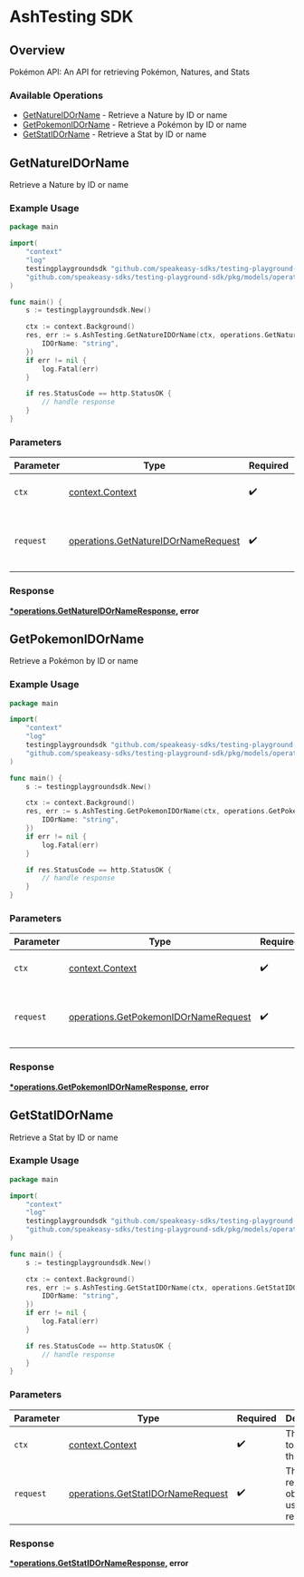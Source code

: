 # AshTesting SDK


## Overview

Pokémon API: An API for retrieving Pokémon, Natures, and Stats

### Available Operations

* [GetNatureIDOrName](#getnatureidorname) - Retrieve a Nature by ID or name
* [GetPokemonIDOrName](#getpokemonidorname) - Retrieve a Pokémon by ID or name
* [GetStatIDOrName](#getstatidorname) - Retrieve a Stat by ID or name

## GetNatureIDOrName

Retrieve a Nature by ID or name

### Example Usage

```go
package main

import(
	"context"
	"log"
	testingplaygroundsdk "github.com/speakeasy-sdks/testing-playground-sdk"
	"github.com/speakeasy-sdks/testing-playground-sdk/pkg/models/operations"
)

func main() {
    s := testingplaygroundsdk.New()

    ctx := context.Background()
    res, err := s.AshTesting.GetNatureIDOrName(ctx, operations.GetNatureIDOrNameRequest{
        IDOrName: "string",
    })
    if err != nil {
        log.Fatal(err)
    }

    if res.StatusCode == http.StatusOK {
        // handle response
    }
}
```

### Parameters

| Parameter                                                                                  | Type                                                                                       | Required                                                                                   | Description                                                                                |
| ------------------------------------------------------------------------------------------ | ------------------------------------------------------------------------------------------ | ------------------------------------------------------------------------------------------ | ------------------------------------------------------------------------------------------ |
| `ctx`                                                                                      | [context.Context](https://pkg.go.dev/context#Context)                                      | :heavy_check_mark:                                                                         | The context to use for the request.                                                        |
| `request`                                                                                  | [operations.GetNatureIDOrNameRequest](../../models/operations/getnatureidornamerequest.md) | :heavy_check_mark:                                                                         | The request object to use for the request.                                                 |


### Response

**[*operations.GetNatureIDOrNameResponse](../../models/operations/getnatureidornameresponse.md), error**


## GetPokemonIDOrName

Retrieve a Pokémon by ID or name

### Example Usage

```go
package main

import(
	"context"
	"log"
	testingplaygroundsdk "github.com/speakeasy-sdks/testing-playground-sdk"
	"github.com/speakeasy-sdks/testing-playground-sdk/pkg/models/operations"
)

func main() {
    s := testingplaygroundsdk.New()

    ctx := context.Background()
    res, err := s.AshTesting.GetPokemonIDOrName(ctx, operations.GetPokemonIDOrNameRequest{
        IDOrName: "string",
    })
    if err != nil {
        log.Fatal(err)
    }

    if res.StatusCode == http.StatusOK {
        // handle response
    }
}
```

### Parameters

| Parameter                                                                                    | Type                                                                                         | Required                                                                                     | Description                                                                                  |
| -------------------------------------------------------------------------------------------- | -------------------------------------------------------------------------------------------- | -------------------------------------------------------------------------------------------- | -------------------------------------------------------------------------------------------- |
| `ctx`                                                                                        | [context.Context](https://pkg.go.dev/context#Context)                                        | :heavy_check_mark:                                                                           | The context to use for the request.                                                          |
| `request`                                                                                    | [operations.GetPokemonIDOrNameRequest](../../models/operations/getpokemonidornamerequest.md) | :heavy_check_mark:                                                                           | The request object to use for the request.                                                   |


### Response

**[*operations.GetPokemonIDOrNameResponse](../../models/operations/getpokemonidornameresponse.md), error**


## GetStatIDOrName

Retrieve a Stat by ID or name

### Example Usage

```go
package main

import(
	"context"
	"log"
	testingplaygroundsdk "github.com/speakeasy-sdks/testing-playground-sdk"
	"github.com/speakeasy-sdks/testing-playground-sdk/pkg/models/operations"
)

func main() {
    s := testingplaygroundsdk.New()

    ctx := context.Background()
    res, err := s.AshTesting.GetStatIDOrName(ctx, operations.GetStatIDOrNameRequest{
        IDOrName: "string",
    })
    if err != nil {
        log.Fatal(err)
    }

    if res.StatusCode == http.StatusOK {
        // handle response
    }
}
```

### Parameters

| Parameter                                                                              | Type                                                                                   | Required                                                                               | Description                                                                            |
| -------------------------------------------------------------------------------------- | -------------------------------------------------------------------------------------- | -------------------------------------------------------------------------------------- | -------------------------------------------------------------------------------------- |
| `ctx`                                                                                  | [context.Context](https://pkg.go.dev/context#Context)                                  | :heavy_check_mark:                                                                     | The context to use for the request.                                                    |
| `request`                                                                              | [operations.GetStatIDOrNameRequest](../../models/operations/getstatidornamerequest.md) | :heavy_check_mark:                                                                     | The request object to use for the request.                                             |


### Response

**[*operations.GetStatIDOrNameResponse](../../models/operations/getstatidornameresponse.md), error**

